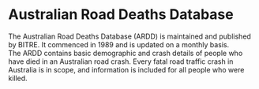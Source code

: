 # Australian Road Deaths Database
The Australian Road Deaths Database (ARDD) is maintained and published by BITRE. It commenced in 1989 and is updated on a monthly basis.  
The ARDD contains basic demographic and crash details of people who have died in an Australian road crash. Every fatal road traffic crash in Australia is in scope, and information is included for all people who were killed.  

